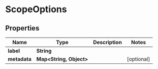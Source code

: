 

# ScopeOptions


## Properties

| Name | Type | Description | Notes |
|------------ | ------------- | ------------- | -------------|
|**label** | **String** |  |  |
|**metadata** | **Map&lt;String, Object&gt;** |  |  [optional] |



